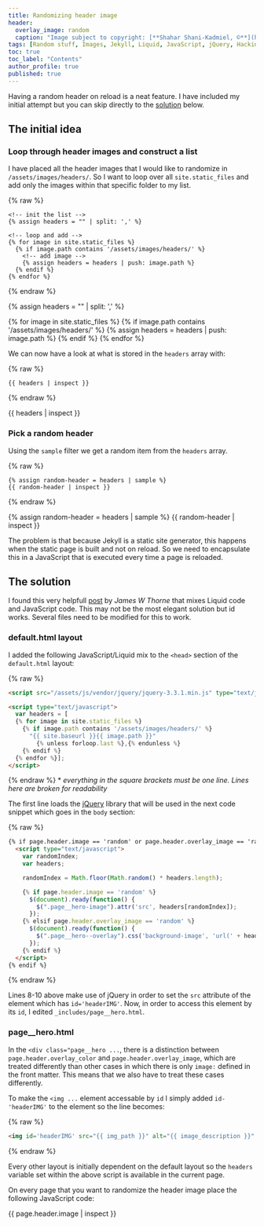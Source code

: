 ```yaml
---
title: Randomizing header image
header:
  overlay_image: random
  caption: "Image subject to copyright: [**Shahar Shani-Kadmiel, ©**](https://shaharkadmiel.github.io)"
tags: [Random stuff, Images, Jekyll, Liquid, JavaScript, jQuery, Hacking]
toc: true
toc_label: "Contents"
author_profile: true
published: true
---
```


Having a random header on reload is a neat feature. I have included my initial attempt but you can skip directly to the [solution](#solution) below.

## The initial idea

### Loop through header images and construct a list

I have placed all the header images that I would like to randomize in ``/assets/images/headers/``. So I want to loop over all ``site.static_files`` and add only the images within that specific folder to my list.

{% raw %}
```liquid
<!-- init the list -->
{% assign headers = "" | split: ',' %}

<!-- loop and add -->
{% for image in site.static_files %}
  {% if image.path contains '/assets/images/headers/' %}
    <!-- add image -->
    {% assign headers = headers | push: image.path %}
  {% endif %}
{% endfor %}
```
{% endraw %}

{% assign headers = "" | split: ',' %}

{% for image in site.static_files %}
    {% if image.path contains '/assets/images/headers/' %}
        {% assign headers = headers | push: image.path %}
    {% endif %}
{% endfor %}

We can now have a look at what is stored in the ``headers`` array with:

{% raw %}
```liquid
{{ headers | inspect }}
```
{% endraw %}

{{ headers | inspect }}

### Pick a random header

Using the ``sample`` filter we get a random item from the ``headers`` array.

{% raw %}
```liquid
{% assign random-header = headers | sample %}
{{ random-header | inspect }}
```
{% endraw %}

{% assign random-header = headers | sample %}
{{ random-header | inspect }}

The problem is that because Jekyll is a static site generator, this happens when the static page is built and not on reload. So we need to encapsulate this in a JavaScript that is executed every time a page is reloaded.

## <a id="solution"></a>The solution

I found this very helpfull [post](https://thornelabs.net/2014/01/19/display-random-jekyll-posts-during-each-page-load-or-refresh-using-javascript.html) by *James W Thorne* that mixes Liquid code and JavaScript code. This may not be the most elegant solution but id works. Several files need to be modified for this to work.

### default.html layout

I added the following JavaScript/Liquid mix to the ``<head>`` section of the ``default.html`` layout:

{% raw %}
```html
<script src="/assets/js/vendor/jquery/jquery-3.3.1.min.js" type="text/javascript"></script>

<script type="text/javascript">
  var headers = [
  {% for image in site.static_files %}
    {% if image.path contains '/assets/images/headers/' %}
      "{{ site.baseurl }}{{ image.path }}"
        {% unless forloop.last %},{% endunless %}
    {% endif %}
  {% endfor %}];
</script>
```
{% endraw %}
\* *everything in the square brackets must be one line. Lines here are broken for readability*

The first line loads the [jQuery](http://jquery.com/) library that will be used in the next code snippet which goes in the ``body`` section:

{% raw %}
```html
{% if page.header.image == 'random' or page.header.overlay_image == 'random' %}
  <script type="text/javascript">
    var randomIndex;
    var headers;

    randomIndex = Math.floor(Math.random() * headers.length);

    {% if page.header.image == 'random' %}
      $(document).ready(function() {
        $(".page__hero-image").attr('src', headers[randomIndex]);
      });
    {% elsif page.header.overlay_image == 'random' %}
      $(document).ready(function() {
        $(".page__hero--overlay").css('background-image', 'url(' + headers[randomIndex] + ')');
      });
    {% endif %}
  </script>
{% endif %}
```
{% endraw %}

Lines 8-10 above make use of jQuery in order to set the ``src`` attribute of the element which has ``id='headerIMG'``. Now, in order to access this element by its ``id``, I edited ``_includes/page__hero.html``.

### page__hero.html

In the ``<div class="page__hero ...``, there is a distinction between ``page.header.overlay_color`` and ``page.header.overlay_image``, which are treated differently than other cases in which there is only ``image:`` defined in the front matter. This means that we also have to treat these cases differently.

To make the ``<img ...`` element accessable by ``id`` I simply added ``id-'headerIMG'`` to the element so the line becomes:

{% raw %}
```html
<img id='headerIMG' src="{{ img_path }}" alt="{{ image_description }}" class="page__hero-image">
```
{% endraw %}


Every other layout is initially dependent on the default layout so the ``headers`` variable set within the above script is available in the current page.

On every page that you want to randomize the header image place the following JavaScript code:

{{ page.header.image | inspect }}
